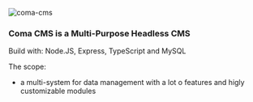 ![coma-cms](https://i.imgur.com/OO5wxQO.png)

### Coma CMS is a Multi-Purpose Headless CMS 

Build with: Node.JS, Express, TypeScript and MySQL

The scope:
- a multi-system for data management with a lot o features and higly customizable modules
